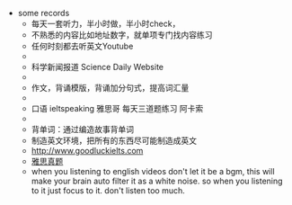 - some records
	- 每天一套听力，半小时做，半小时check，
	- 不熟悉的内容比如地址数字，就单项专门找内容练习
	- 任何时刻都去听英文Youtube
	-
	- 科学新闻报道 Science Daily Website
	-
	- 作文，背诵模版，背诵加分句式，提高词汇量
	-
	- 口语 ieltspeaking 雅思哥 每天三道题练习 阿卡索
	-
	- 背单词：通过编造故事背单词
	- 制造英文环境，把所有的东西尽可能制造成英文
	- http://www.goodluckielts.com
	- [雅思真题](https://kbtxwer.github.io/IELTS/#D:/BaiduNetdiskDownload/雅思真题%204-16)
	- when you listening to english videos don't let it be a bgm, this will make your brain auto filter it as a white noise. so when you listening to it just focus to it. don't listen too much.